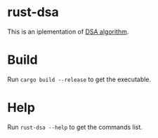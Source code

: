 # rust-dsa

This is an iplementation of [DSA algorithm](https://csrc.nist.gov/csrc/media/publications/fips/186/3/archive/2009-06-25/documents/fips_186-3.pdf).

# Build

Run ```cargo build --release``` to get the executable.

# Help

Run ```rust-dsa --help``` to get the commands list.
